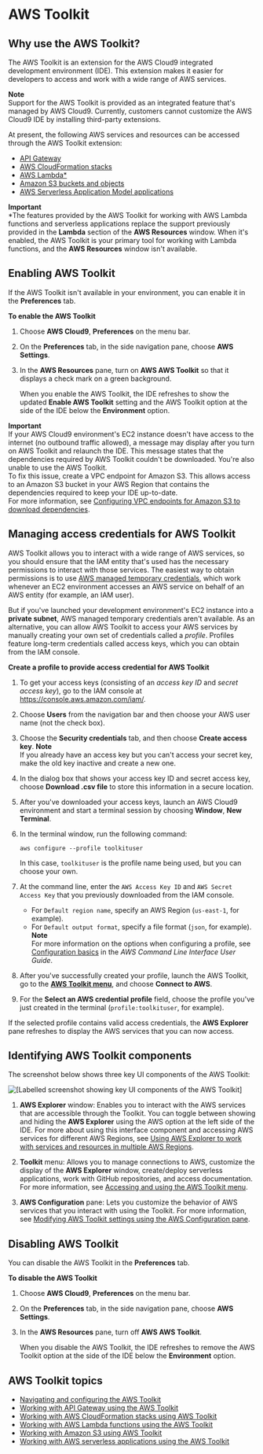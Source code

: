 # AWS Toolkit<a name="toolkit-welcome"></a>

## Why use the AWS Toolkit?<a name="toolkit-why"></a>

The AWS Toolkit is an extension for the AWS Cloud9 integrated development environment \(IDE\)\. This extension makes it easier for developers to access and work with a wide range of AWS services\.

**Note**  
Support for the AWS Toolkit is provided as an integrated feature that's managed by AWS Cloud9\. Currently, customers cannot customize the AWS Cloud9 IDE by installing third\-party extensions\.

At present, the following AWS services and resources can be accessed through the AWS Toolkit extension:
+ [API Gateway](api-gateway-toolkit.md)
+ [AWS CloudFormation stacks](cloudformation-toolkit.md)
+ [AWS Lambda\*](lambda-toolkit.md)
+ [Amazon S3 buckets and objects](s3-toolkit.md)
+ [AWS Serverless Application Model applications](serverless-apps-toolkit.md)

**Important**  
\*The features provided by the AWS Toolkit for working with AWS Lambda functions and serverless applications replace the support previously provided in the **Lambda** section of the **AWS Resources** window\. When it's enabled, the AWS Toolkit is your primary tool for working with Lambda functions, and the **AWS Resources** window isn't available\.

## Enabling AWS Toolkit<a name="access-toolkit"></a>

If the AWS Toolkit isn't available in your environment, you can enable it in the **Preferences** tab\.<a name="enabling-toolkit"></a>

**To enable the AWS Toolkit**

1. Choose **AWS Cloud9**, **Preferences** on the menu bar\. 

1. On the **Preferences** tab, in the side navigation pane, choose **AWS Settings**\. 

1. In the **AWS Resources** pane, turn on **AWS AWS Toolkit** so that it displays a check mark on a green background\. 

   When you enable the AWS Toolkit, the IDE refreshes to show the updated **Enable AWS Toolkit** setting and the AWS Toolkit option at the side of the IDE below the **Environment** option\.

**Important**  
If your AWS Cloud9 environment's EC2 instance doesn't have access to the internet \(no outbound traffic allowed\), a message may display after you turn on AWS Toolkit and relaunch the IDE\. This message states that the dependencies required by AWS Toolkit couldn't be downloaded\. You're also unable to use the AWS Toolkit\.   
To fix this issue, create a VPC endpoint for Amazon S3\. This allows access to an Amazon S3 bucket in your AWS Region that contains the dependencies required to keep your IDE up\-to\-date\.  
For more information, see [Configuring VPC endpoints for Amazon S3 to download dependencies](ec2-ssm.md#configure-s3-endpoint)\.



## Managing access credentials for AWS Toolkit<a name="credentials-for-toolkit"></a>

AWS Toolkit allows you to interact with a wide range of AWS services, so you should ensure that the IAM entity that's used has the necessary permissions to interact with those services\. The easiest way to obtain permissions is to use [AWS managed temporary credentials](how-cloud9-with-iam.md#auth-and-access-control-temporary-managed-credentials), which work whenever an EC2 environment accesses an AWS service on behalf of an AWS entity \(for example, an IAM user\)\.

But if you've launched your development environment's EC2 instance into a **private subnet**, AWS managed temporary credentials aren't available\. As an alternative, you can allow AWS Toolkit to access your AWS services by manually creating your own set of credentials called a *profile*\. Profiles feature long\-term credentials called access keys, which you can obtain from the IAM console\.<a name="manual-credentials"></a>

**Create a profile to provide access credential for AWS Toolkit**

1. To get your access keys \(consisting of an *access key ID* and *secret access key*\), go to the IAM console at [https://console\.aws\.amazon\.com/iam/](https://console.aws.amazon.com/iam/)\.

1. Choose **Users** from the navigation bar and then choose your AWS user name \(not the check box\)\.

1. Choose the **Security credentials** tab, and then choose **Create access key**\.
**Note**  
If you already have an access key but you can't access your secret key, make the old key inactive and create a new one\.

1. In the dialog box that shows your access key ID and secret access key, choose **Download \.csv file** to store this information in a secure location\.

1. After you've downloaded your access keys, launch an AWS Cloud9 environment and start a terminal session by choosing **Window**, **New Terminal**\. 

1. In the terminal window, run the following command:

   ```
   aws configure --profile toolkituser
   ```

   In this case, `toolkituser` is the profile name being used, but you can choose your own\.

1. At the command line, enter the `AWS Access Key ID` and `AWS Secret Access Key` that you previously downloaded from the IAM console\.
   + For `Default region name`, specify an AWS Region \(`us-east-1`, for example\)\. 
   + For `Default output format`, specify a file format \(`json`, for example\)\. 
**Note**  
For more information on the options when configuring a profile, see [Configuration basics](https://docs.aws.amazon.com/cli/latest/userguide/cli-configure-quickstart.html) in the *AWS Command Line Interface User Guide*\.

1. After you've successfully created your profile, launch the AWS Toolkit, go to the [**AWS Toolkit menu**](toolkit-navigation.md#toolkit-menu), and choose **Connect to AWS**\.

1. For the **Select an AWS credential profile** field, choose the profile you've just created in the terminal \(`profile:toolkituser`, for example\)\.

If the selected profile contains valid access credentials, the **AWS Explorer** pane refreshes to display the AWS services that you can now access\.

## Identifying AWS Toolkit components<a name="ui-components"></a>

The screenshot below shows three key UI components of the AWS Toolkit:

![\[Labelled screenshot showing key UI components of the AWS Toolkit\]](http://docs.aws.amazon.com/cloud9/latest/user-guide/)

1. **AWS Explorer** window: Enables you to interact with the AWS services that are accessible through the Toolkit\. You can toggle between showing and hiding the **AWS Explorer** using the AWS option at the left side of the IDE\. For more about using this interface component and accessing AWS services for different AWS Regions, see [Using AWS Explorer to work with services and resources in multiple AWS Regions](toolkit-navigation.md#working-with-aws-explorer)\.

1. **Toolkit** menu: Allows you to manage connections to AWS, customize the display of the **AWS Explorer** window, create/deploy serverless applications, work with GitHub repositories, and access documentation\. For more information, see [Accessing and using the AWS Toolkit menu](toolkit-navigation.md#toolkit-menu)\.

1. **AWS Configuration** pane: Lets you customize the behavior of AWS services that you interact with using the Toolkit\. For more information, see [Modifying AWS Toolkit settings using the AWS Configuration pane](toolkit-navigation.md#configuration-options)\. 

## Disabling AWS Toolkit<a name="disable-toolkit"></a>

You can disable the AWS Toolkit in the **Preferences** tab\.<a name="disabling-toolkit"></a>

**To disable the AWS Toolkit**

1. Choose **AWS Cloud9**, **Preferences** on the menu bar\. 

1. On the **Preferences** tab, in the side navigation pane, choose **AWS Settings**\. 

1. In the **AWS Resources** pane, turn off **AWS AWS Toolkit**\. 

   When you disable the AWS Toolkit, the IDE refreshes to remove the AWS Toolkit option at the side of the IDE below the **Environment** option\.



## AWS Toolkit topics<a name="toolkit-resources-info"></a>
+ [Navigating and configuring the AWS Toolkit](toolkit-navigation.md)
+ [Working with API Gateway using the AWS Toolkit](api-gateway-toolkit.md)
+ [Working with AWS CloudFormation stacks using AWS Toolkit](cloudformation-toolkit.md)
+ [Working with AWS Lambda functions using the AWS Toolkit](lambda-toolkit.md)
+ [Working with Amazon S3 using AWS Toolkit](s3-toolkit.md)
+ [Working with AWS serverless applications using the AWS Toolkit](serverless-apps-toolkit.md)